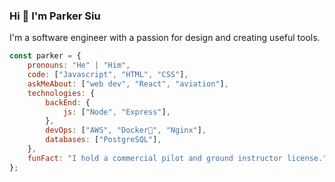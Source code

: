 ### Hi 👋 I'm Parker Siu

I'm a software engineer with a passion for design and creating useful tools.

```javascript
const parker = {
    pronouns: "He" | "Him",
    code: ["Javascript", "HTML", "CSS"],
    askMeAbout: ["web dev", "React", "aviation"],
    technologies: {
        backEnd: {
            js: ["Node", "Express"],
        },
        devOps: ["AWS", "Docker🐳", "Nginx"],
        databases: ["PostgreSQL"],
    },
    funFact: "I hold a commercial pilot and ground instructor license."
};
```

<!--
**parkersiu/parkersiu** is a ✨ _special_ ✨ repository because its `README.md` (this file) appears on your GitHub profile.

Here are some ideas to get you started:

- 🔭 I’m currently working on ...
- 🌱 I’m currently learning ...
- 👯 I’m looking to collaborate on ...
- 🤔 I’m looking for help with ...
- 💬 Ask me about ...
- 📫 How to reach me: ...
- 😄 Pronouns: ...
- ⚡ Fun fact: ...
-->
